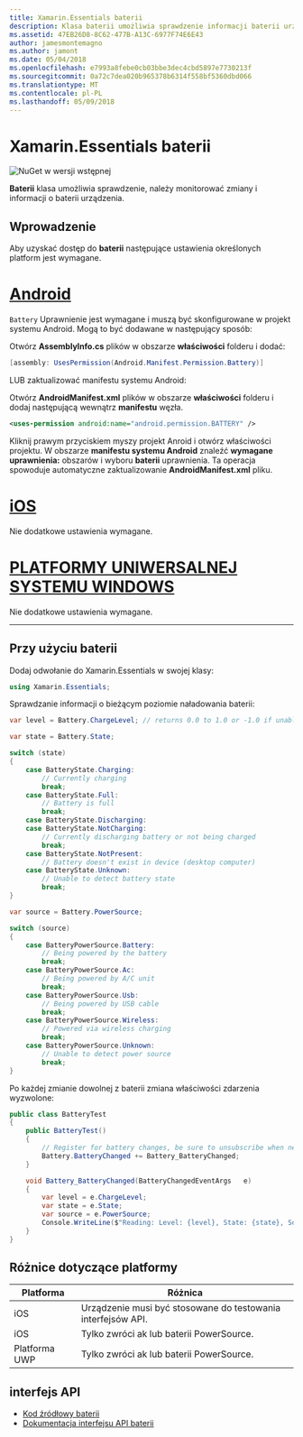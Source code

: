 ```yaml
---
title: Xamarin.Essentials baterii
description: Klasa baterii umożliwia sprawdzenie informacji baterii urządzenia i monitorować zmiany.
ms.assetid: 47EB26D8-8C62-477B-A13C-6977F74E6E43
author: jamesmontemagno
ms.author: jamont
ms.date: 05/04/2018
ms.openlocfilehash: e7993a8febe0cb03bbe3dec4cbd5897e7730213f
ms.sourcegitcommit: 0a72c7dea020b965378b6314f558bf5360dbd066
ms.translationtype: MT
ms.contentlocale: pl-PL
ms.lasthandoff: 05/09/2018
---
```

# <a name="xamarinessentials-battery"></a>Xamarin.Essentials baterii

![NuGet w wersji wstępnej](~/media/shared/pre-release.png)

**Baterii** klasa umożliwia sprawdzenie, należy monitorować zmiany i informacji o baterii urządzenia.

## <a name="getting-started"></a>Wprowadzenie

Aby uzyskać dostęp do **baterii** następujące ustawienia określonych platform jest wymagane.

# <a name="androidtabandroid"></a>[Android](#tab/android)

`Battery` Uprawnienie jest wymagane i muszą być skonfigurowane w projekt systemu Android. Mogą to być dodawane w następujący sposób:

Otwórz **AssemblyInfo.cs** plików w obszarze **właściwości** folderu i dodać:

```csharp
[assembly: UsesPermission(Android.Manifest.Permission.Battery)]
```

LUB zaktualizować manifestu systemu Android:

Otwórz **AndroidManifest.xml** plików w obszarze **właściwości** folderu i dodaj następującą wewnątrz **manifestu** węzła.

```xml
<uses-permission android:name="android.permission.BATTERY" />
```

Kliknij prawym przyciskiem myszy projekt Anroid i otwórz właściwości projektu. W obszarze **manifestu systemu Android** znaleźć **wymagane uprawnienia:** obszarów i wyboru **baterii** uprawnienia. Ta operacja spowoduje automatyczne zaktualizowanie **AndroidManifest.xml** pliku.

# <a name="iostabios"></a>[iOS](#tab/ios)

Nie dodatkowe ustawienia wymagane.

# <a name="uwptabuwp"></a>[PLATFORMY UNIWERSALNEJ SYSTEMU WINDOWS](#tab/uwp)

Nie dodatkowe ustawienia wymagane.

-----

## <a name="using-battery"></a>Przy użyciu baterii

Dodaj odwołanie do Xamarin.Essentials w swojej klasy:

```csharp
using Xamarin.Essentials;
```

Sprawdzanie informacji o bieżącym poziomie naładowania baterii:

```csharp
var level = Battery.ChargeLevel; // returns 0.0 to 1.0 or -1.0 if unable to determine.

var state = Battery.State;

switch (state)
{
    case BatteryState.Charging:
        // Currently charging
        break;
    case BatteryState.Full:
        // Battery is full
        break;
    case BatteryState.Discharging:
    case BatteryState.NotCharging:
        // Currently discharging battery or not being charged
        break;
    case BatteryState.NotPresent:
        // Battery doesn't exist in device (desktop computer)
    case BatteryState.Unknown:
        // Unable to detect battery state
        break;
}

var source = Battery.PowerSource;

switch (source)
{
    case BatteryPowerSource.Battery:
        // Being powered by the battery
        break;
    case BatteryPowerSource.Ac:
        // Being powered by A/C unit
        break;
    case BatteryPowerSource.Usb:
        // Being powered by USB cable
        break;
    case BatteryPowerSource.Wireless:
        // Powered via wireless charging
        break;
    case BatteryPowerSource.Unknown:
        // Unable to detect power source
        break;
}
```

Po każdej zmianie dowolnej z baterii zmiana właściwości zdarzenia wyzwolone:

```csharp
public class BatteryTest
{
    public BatteryTest()
    {
        // Register for battery changes, be sure to unsubscribe when needed
        Battery.BatteryChanged += Battery_BatteryChanged;
    }

    void Battery_BatteryChanged(BatteryChangedEventArgs   e)
    {
        var level = e.ChargeLevel;
        var state = e.State;
        var source = e.PowerSource;
        Console.WriteLine($"Reading: Level: {level}, State: {state}, Source: {source}");
    }
}
```

## <a name="platform-differences"></a>Różnice dotyczące platformy

| Platforma | Różnica |
| --- | --- |
| iOS | Urządzenie musi być stosowane do testowania interfejsów API. |
| iOS | Tylko zwróci ak lub baterii PowerSource. |
| Platforma UWP | Tylko zwróci ak lub baterii PowerSource. |

## <a name="api"></a>interfejs API

- [Kod źródłowy baterii](https://github.com/xamarin/Essentials/tree/master/Essentials/Battery)
- [Dokumentacja interfejsu API baterii](xref:Xamarin.Essentials.Battery)
